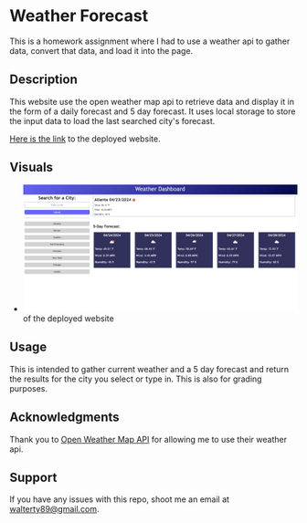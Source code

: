 # Weather Forecast
This is a homework assignment where I had to use a weather api to gather data, convert that data, and load it into the page.

## Description
This website use the open weather map api to retrieve data and display it in the form of a daily forecast and 5 day forecast. It uses local storage to store the input data to load the last searched city's forecast.

[Here is the link](https://tywalter.github.io/weather-forecast/) to the deployed website.

## Visuals 
* ![Here is a screenshot](./Assets/images/screenshot.png) of the deployed website

## Usage
This is intended to gather current weather and a 5 day forecast and return the results for the city you select or type in. This is also for grading purposes.

## Acknowledgments
Thank you to [Open Weather Map API](https://openweathermap.org/api) for allowing me to use their weather api.

## Support
If you have any issues with this repo, shoot me an email at walterty89@gmail.com.